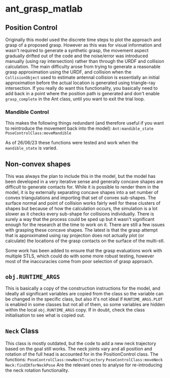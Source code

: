 # ant_grasp_matlab

## Position Control
Originally this model used the discrete time steps to plot the approach and grasp of a proposed grasp. However as this was for visual information and wasn't required to generate a synthetic grasp, the movement aspect gradually drifted out of the code and the noise/error was introduced manually (using ray intersection) rather than through the URDF and collision calculation.
The main difficulty arose from trying to generate a reasonable grasp approximation using the URDF, and collision when the ```CollisionObject``` used to estimate antennal collision is essentially an initial approximation before the actual location is generated using triangle-ray intersection.
If you really do want this functionality, you basically need to add back in a point where the position path is generated and don't enable ``` grasp_complete ``` in the Ant class, until you want to exit the trial loop.

### Mandible Control
This makes the following things redundant (and therefore useful if you want to reintroduce the movement back into the model):
```Ant:mandible_state```
```PoseControlClass:moveMandible```

As of 26/06/23 these functions were tested and work when the ```mandible_state``` is varied.


## Non-convex shapes
This was always the plan to include this in the model, but the model has been developed in a very iterative sense and generally concave shapes are difficult to generate contacts for. While it is possible to render them in the model, it is by externally separating concave shapes into a set number of convex triangulations and importing that set of convex sub-shapes. The surface normal and point of collision works fairly well for these clusters of shapes but because of how the calculation occurs, the simulation is a lot slower as it checks every sub-shape for collisions individually. There is surely a way that the process could be sped up but it wasn't significant enough for the research at the time to work on it.
There are still a few issues with grasping these concave shapes. The latest is that the grasp attempt that is approximated using ray projection does not actually plot (or calculate) the locations of the grasp contacts on the surface of the multi-stl.

Some work has been added to ensure that the grasp evaluations work with multiple STLS, which could do with some more robust testing, however most of the inaccuracies come from poor selection of grasp approach.

## ```obj.RUNTIME_ARGS```
This is basically a copy of the construction instructions for the model, and ideally all significant variables are copied from the class so the variable can be changed in the specific class, but also it's not ideal if ```RUNTIME_ARGS.PLOT``` is enabled in some classes but not all of them, so some variables are hidden within the local ```obj.RUNTIME_ARGS``` copy. If in doubt, check the class initialisation to see what is copied out.

## ```Neck``` Class
This class is mostly outdated, but the code to add a new neck trajectory based on the goal still works. The neck joints vary and all position and rotation of the full head is accounted for in the PositionControl class. The functions:
```PoseControlClass:newNeckTrajectory```
```PoseControlClass:moveNeck```
```Neck:findIKforNeckPose```
Are the relevant ones to analyse for re-introducing the neck rotation functionality.

